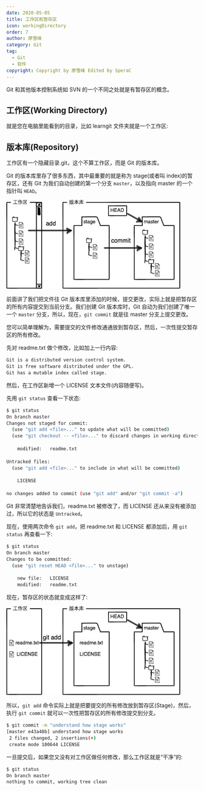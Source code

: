 ```yaml
---
date: 2020-05-05
title: 工作区和暂存区
icon: workingDirectory
order: 7
author: 廖雪峰
category: Git
tag:
  - Git
  - 软件
copyright: Copyright by 廖雪峰 Edited by SperaC
---
```


Git 和其他版本控制系统如 SVN 的一个不同之处就是有暂存区的概念。

<!-- more -->

## 工作区(Working Directory)

就是您在电脑里能看到的目录，比如 learngit 文件夹就是一个工作区:

## 版本库(Repository)

工作区有一个隐藏目录.git，这个不算工作区，而是 Git 的版本库。

Git 的版本库里存了很多东西，其中最重要的就是称为 stage(或者叫 index)的暂存区，还有 Git 为我们自动创建的第一个分支 `master`，以及指向 master 的一个指针叫 `HEAD`。

![版本库图例](./assets/git3.jpg)

前面讲了我们把文件往 Git 版本库里添加的时候，提交更改，实际上就是把暂存区的所有内容提交到当前分支。我们创建 Git 版本库时，Git 自动为我们创建了唯一一个 `master` 分支，所以，现在，`git commit` 就是往 master 分支上提交更改。

您可以简单理解为，需要提交的文件修改通通放到暂存区，然后，一次性提交暂存区的所有修改。

先对 readme.txt 做个修改，比如加上一行内容:

```md
Git is a distributed version control system.
Git is free software distributed under the GPL.
Git has a mutable index called stage.
```

然后，在工作区新增一个 LICENSE 文本文件(内容随便写)。

先用 `git status` 查看一下状态:

```sh
$ git status
On branch master
Changes not staged for commit:
  (use "git add <file>..." to update what will be committed)
  (use "git checkout -- <file>..." to discard changes in working directory)

    modified:   readme.txt

Untracked files:
  (use "git add <file>..." to include in what will be committed)

    LICENSE

no changes added to commit (use "git add" and/or "git commit -a")
```

Git 非常清楚地告诉我们，readme.txt 被修改了，而 LICENSE 还从来没有被添加过，所以它的状态是 `Untracked`。

现在，使用两次命令 `git add`，把 readme.txt 和 LICENSE 都添加后，用 `git status` 再查看一下:

```sh
$ git status
On branch master
Changes to be committed:
  (use "git reset HEAD <file>..." to unstage)

    new file:   LICENSE
    modified:   readme.txt
```

现在，暂存区的状态就变成这样了:

![状态示意图](./assets/git4.jpg)

所以，`git add` 命令实际上就是把要提交的所有修改放到暂存区(Stage)，然后，执行 `git commit` 就可以一次性把暂存区的所有修改提交到分支。

```sh
$ git commit -m "understand how stage works"
[master e43a48b] understand how stage works
 2 files changed, 2 insertions(+)
 create mode 100644 LICENSE
```

一旦提交后，如果您又没有对工作区做任何修改，那么工作区就是“干净”的:

```sh
$ git status
On branch master
nothing to commit, working tree clean
```
